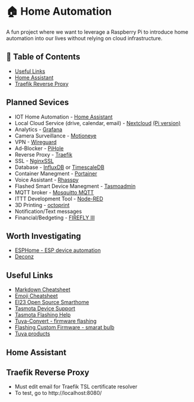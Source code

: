 🏠 Home Automation
=======================
A fun project where we want to leverage a Raspberry Pi to introduce home automation into our lives without relying on cloud infrastructure.

📑 Table of Contents
-----------------------
* [Useful Links](#useful-links "Goto Useful Links")
* [Home Assistant](#home-assistant "Goto Home Assistant")
* [Traefik Reverse Proxy](#traefik-reverse-proxy "Goto Traefik Reverse Proxy")

Planned Sevices
------------------
* IOT Home Automation - [Home Assistant](https://www.home-assistant.io)
* Local Cloud Service (drive, calendar, email) - [Nextcloud](https://nextcloud.com/athome/) [(Pi version)](https://ownyourbits.com/nextcloudpi/)
* Analytics - [Grafana](https://grafana.com/)
* Camera Surveillance - [Motioneye](https://github.com/motioneye-project/motioneye)
* VPN - [Wireguard](https://www.wireguard.com/)
* Ad-Blocker - [PiHole](https://pi-hole.net/)
* Reverse Proxy - [Traefik](https://github.com/traefik/traefik)
* SSL - [NginxSSL](https://docs.nginx.com/nginx/admin-guide/security-controls/terminating-ssl-http/)
* Database - [InfluxDB](https://www.influxdata.com/) or [TimescaleDB](https://www.timescale.com/)
* Container Manegment - [Portainer](https://www.portainer.io/)
* Voice Assistant - [Rhasspy](https://rhasspy.readthedocs.io/en/latest/)
* Flashed Smart Device Manegment - [Tasmoadmin](https://tasmota.github.io/docs/TasmoAdmin/)
* MQTT broker - [Mosquitto MQTT](https://mosquitto.org/)
* ITTT Development Tool - [Node-RED](https://nodered.org/)
* 3D Printing - [octoprint](https://octoprint.org/)
* Notification/Text messages
* Financial/Bedgeting - [FIREFLY III](https://www.firefly-iii.org/)

Worth Investigating
-----------------------
* [ESPHome - ESP device automation](https://esphome.io/index.html)
* [Deconz](https://www.dresden-elektronik.com/wireless/software/deconz.html#:~:text=deCONZ%20is%20an%20easy%20to,all%20nodes%20in%20a%20network.)

Useful Links
-----------------------
* [Markdown Cheatsheet](https://github.com/tchapi/markdown-cheatsheet/blob/master/README.md#heading-1)
* [Emoji Cheatsheet](https://www.webfx.com/tools/emoji-cheat-sheet/)
* [EI23 Open Source Smarthome](https://ei23.com/diy-smarthome/)
* [Tasmota Device Support](https://templates.blakadder.com/search.html)
* [Tasmota Flashing Help](https://siytek.com/flashing-tasmota-methods/)
* [Tuya-Convert - firmware flashing](https://github.com/ct-Open-Source/tuya-convert)
* [Flashing Custom Firmware - smarat bulb](https://www.youtube.com/watch?v=JpfZAmDqGXk)
* [Tuya products](https://solution.tuya.com)

Home Assistant
---------------

Traefik Reverse Proxy
---------------------
* Must edit email for Traefik TSL certificate resolver
* To test, go to http://localhost:8080/
